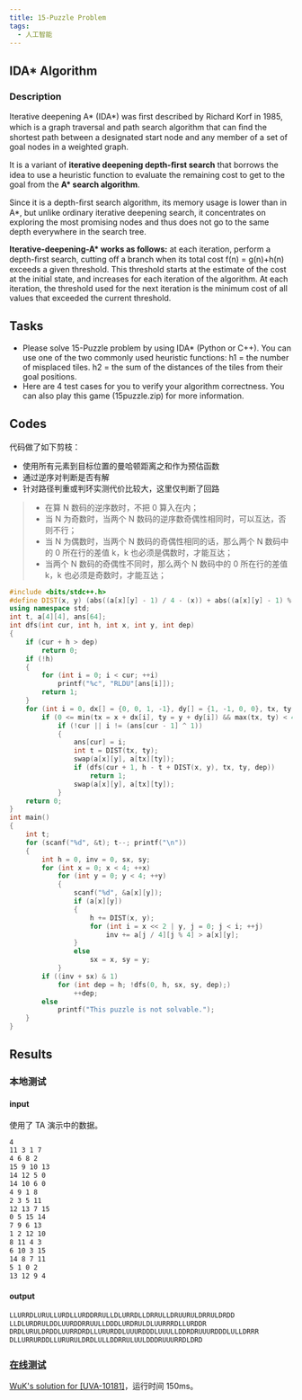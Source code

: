 ```yaml
---
title: 15-Puzzle Problem
tags:
  - 人工智能
---
```


## IDA\* Algorithm

### Description

Iterative deepening A* (IDA*) was ﬁrst described by Richard Korf in 1985, which is a graph traversal and path search algorithm that can ﬁnd the shortest path between a designated start node and any member of a set of goal nodes in a weighted graph.

It is a variant of **iterative deepening depth-ﬁrst search** that borrows the idea to use a heuristic function to evaluate the remaining cost to get to the goal from the **A\* search algorithm**.

Since it is a depth-ﬁrst search algorithm, its memory usage is lower than in A\*, but unlike ordinary iterative deepening search, it concentrates on exploring the most promising nodes and thus does not go to the same depth everywhere in the search tree.

**Iterative-deepening-A\* works as follows:** at each iteration, perform a depth-ﬁrst search, cutting oﬀ a branch when its total cost f(n) = g(n)+h(n) exceeds a given threshold. This threshold starts at the estimate of the cost at the initial state, and increases for each iteration of the algorithm. At each iteration, the threshold used for the next iteration is the minimum cost of all values that exceeded the current threshold.

## Tasks

- Please solve 15-Puzzle problem by using IDA\* (Python or C++). You can use one of the two commonly used heuristic functions: h1 = the number of misplaced tiles. h2 = the sum of the distances of the tiles from their goal positions.
- Here are 4 test cases for you to verify your algorithm correctness. You can also play this game (15puzzle.zip) for more information.

## Codes

代码做了如下剪枝：

- 使用所有元素到目标位置的曼哈顿距离之和作为预估函数
- 通过逆序对判断是否有解
- 针对路径判重或判环实测代价比较大，这里仅判断了回路

> - 在算 N 数码的逆序数时，不把 0 算入在内；
> - 当 N 为奇数时，当两个 N 数码的逆序数奇偶性相同时，可以互达，否则不行；
> - 当 N 为偶数时，当两个 N 数码的奇偶性相同的话，那么两个 N 数码中的 0 所在行的差值 k，k 也必须是偶数时，才能互达；
> - 当两个 N 数码的奇偶性不同时，那么两个 N 数码中的 0 所在行的差值 k，k 也必须是奇数时，才能互达；

```cpp
#include <bits/stdc++.h>
#define DIST(x, y) (abs((a[x][y] - 1) / 4 - (x)) + abs((a[x][y] - 1) % 4 - (y)))
using namespace std;
int t, a[4][4], ans[64];
int dfs(int cur, int h, int x, int y, int dep)
{
	if (cur + h > dep)
		return 0;
	if (!h)
	{
		for (int i = 0; i < cur; ++i)
			printf("%c", "RLDU"[ans[i]]);
		return 1;
	}
	for (int i = 0, dx[] = {0, 0, 1, -1}, dy[] = {1, -1, 0, 0}, tx, ty; i < 4; ++i)
		if (0 <= min(tx = x + dx[i], ty = y + dy[i]) && max(tx, ty) < 4)
			if (!cur || i != (ans[cur - 1] ^ 1))
			{
				ans[cur] = i;
				int t = DIST(tx, ty);
				swap(a[x][y], a[tx][ty]);
				if (dfs(cur + 1, h - t + DIST(x, y), tx, ty, dep))
					return 1;
				swap(a[x][y], a[tx][ty]);
			}
	return 0;
}
int main()
{
	int t;
	for (scanf("%d", &t); t--; printf("\n"))
	{
		int h = 0, inv = 0, sx, sy;
		for (int x = 0; x < 4; ++x)
			for (int y = 0; y < 4; ++y)
			{
				scanf("%d", &a[x][y]);
				if (a[x][y])
				{
					h += DIST(x, y);
					for (int i = x << 2 | y, j = 0; j < i; ++j)
						inv += a[j / 4][j % 4] > a[x][y];
				}
				else
					sx = x, sy = y;
			}
		if ((inv + sx) & 1)
			for (int dep = h; !dfs(0, h, sx, sy, dep);)
				++dep;
		else
			printf("This puzzle is not solvable.");
	}
}
```

## Results

### 本地测试

#### input

使用了 TA 演示中的数据。

```bash
4
11 3 1 7
4 6 8 2
15 9 10 13
14 12 5 0
14 10 6 0
4 9 1 8
2 3 5 11
12 13 7 15
0 5 15 14
7 9 6 13
1 2 12 10
8 11 4 3
6 10 3 15
14 8 7 11
5 1 0 2
13 12 9 4
```

#### output

```bash
LLURRDLURULLURDLLURDDRRULLDLURRDLLDRRULLDRUURULDRRULDRDD
LLDLURDRULDDLUURDDRRUULLDDDLURDRULDLUURRRDLLURDDR
DRDLURULDRDDLUURRDRDLLURURDDLUUURDDDLUUULLDDRDRUUURDDDLULLDRRR
DLLURRURDDLLURURULDRDLULLDDRRULUULDDDRUUURRDLDRD
```

### [在线测试](https://vjudge.net/problem/UVA-10181)

[WuK's solution for [UVA-10181]](https://vjudge.net/solution/21644000)，运行时间 150ms。
